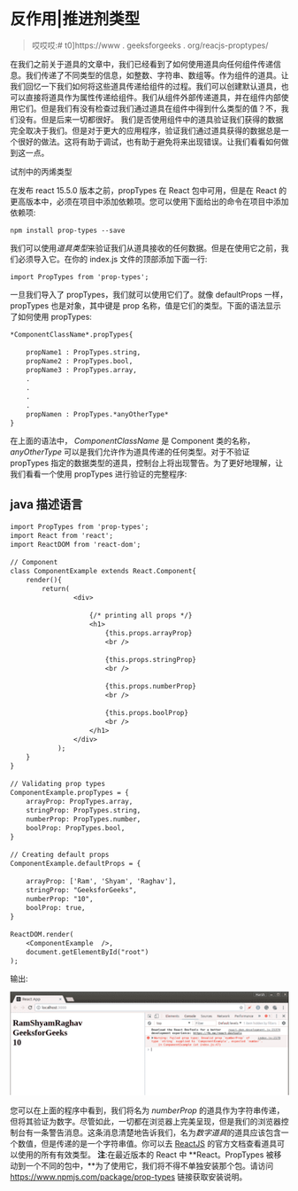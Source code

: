 # 反作用|推进剂类型

> 哎哎哎:# t0]https://www . geeksforgeeks . org/reacjs-proptypes/

在我们之前关于道具的文章中，我们已经看到了如何使用道具向任何组件传递信息。我们传递了不同类型的信息，如整数、字符串、数组等。作为组件的道具。让我们回忆一下我们如何将这些道具传递给组件的过程。我们可以创建默认道具，也可以直接将道具作为属性传递给组件。我们从组件外部传递道具，并在组件内部使用它们。但是我们有没有检查过我们通过道具在组件中得到什么类型的值？不，我们没有。但是后来一切都很好。
我们是否使用组件中的道具验证我们获得的数据完全取决于我们。但是对于更大的应用程序，验证我们通过道具获得的数据总是一个很好的做法。这将有助于调试，也有助于避免将来出现错误。让我们看看如何做到这一点。

试剂中的丙烯类型

在发布 react 15.5.0 版本之前，propTypes 在 React 包中可用，但是在 React 的更高版本中，必须在项目中添加依赖项。您可以使用下面给出的命令在项目中添加依赖项:

```
npm install prop-types --save
```

我们可以使用*道具类型*来验证我们从道具接收的任何数据。但是在使用它之前，我们必须导入它。在你的 index.js 文件的顶部添加下面一行:

```
import PropTypes from 'prop-types';
```

一旦我们导入了 propTypes，我们就可以使用它们了。就像 defaultProps 一样，propTypes 也是对象，其中键是 prop 名称，值是它们的类型。下面的语法显示了如何使用 propTypes:

```
*ComponentClassName*.propTypes{

    propName1 : PropTypes.string,
    propName2 : PropTypes.bool,
    propName3 : PropTypes.array,
    .
    .
    .
    .
    propNamen : PropTypes.*anyOtherType*
}
```

在上面的语法中， *ComponentClassName* 是 Component 类的名称， *anyOtherType* 可以是我们允许作为道具传递的任何类型。对于不验证 propTypes 指定的数据类型的道具，控制台上将出现警告。为了更好地理解，让我们看看一个使用 propTypes 进行验证的完整程序:

## java 描述语言

```
import PropTypes from 'prop-types';
import React from 'react';
import ReactDOM from 'react-dom';

// Component
class ComponentExample extends React.Component{
    render(){
        return(
                <div>

                    {/* printing all props */}
                    <h1>
                        {this.props.arrayProp}
                        <br />

                        {this.props.stringProp}
                        <br />

                        {this.props.numberProp}
                        <br />

                        {this.props.boolProp}
                        <br />
                    </h1>
                </div>
            );
    }
}

// Validating prop types
ComponentExample.propTypes = {
    arrayProp: PropTypes.array,
    stringProp: PropTypes.string,
    numberProp: PropTypes.number,
    boolProp: PropTypes.bool,
}

// Creating default props
ComponentExample.defaultProps = {

    arrayProp: ['Ram', 'Shyam', 'Raghav'],
    stringProp: "GeeksforGeeks",
    numberProp: "10",
    boolProp: true,
}

ReactDOM.render(
    <ComponentExample  />,
    document.getElementById("root")
);
```

输出:

![](img/b0852c55b031e4646f0910f3ae26a9cb.png)

您可以在上面的程序中看到，我们将名为 *numberProp* 的道具作为字符串传递，但将其验证为数字。尽管如此，一切都在浏览器上完美呈现，但是我们的浏览器控制台有一条警告消息。这条消息清楚地告诉我们，名为*数字道具*的道具应该包含一个数值，但是传递的是一个字符串值。你可以去 [ReactJS](https://reactjs.org/docs/typechecking-with-proptypes.html) 的官方文档查看道具可以使用的所有有效类型。
**注**:在最近版本的 React 中 **React。PropTypes 被移动到一个不同的包中，**为了使用它，我们将不得不单独安装那个包。请访问 https://www.npmjs.com/package/prop-types 链接获取安装说明。